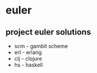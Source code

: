 euler
=====

project euler solutions
-----------------------

* scm - gambit scheme
* erl - erlang
* clj - clojure
* hs  - haskell
